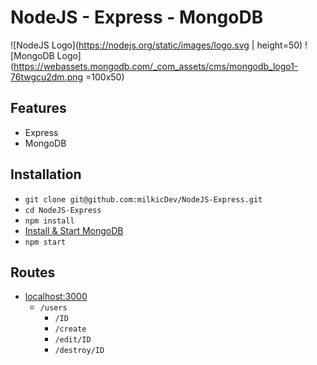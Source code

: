 # NodeJS - Express - MongoDB

![NodeJS Logo](https://nodejs.org/static/images/logo.svg | height=50) ![MongoDB Logo](https://webassets.mongodb.com/_com_assets/cms/mongodb_logo1-76twgcu2dm.png =100x50)

## Features

- Express
- MongoDB

## Installation

- `git clone git@github.com:milkicDev/NodeJS-Express.git`
- `cd NodeJS-Express`
- `npm install`
- [Install & Start MongoDB](https://docs.mongodb.com/manual/tutorial/getting-started/)
- `npm start`

## Routes

- [localhost:3000](http://localhost:3000)
  - `/users`
    - `/ID`
    - `/create`
    - `/edit/ID`
    - `/destroy/ID`
